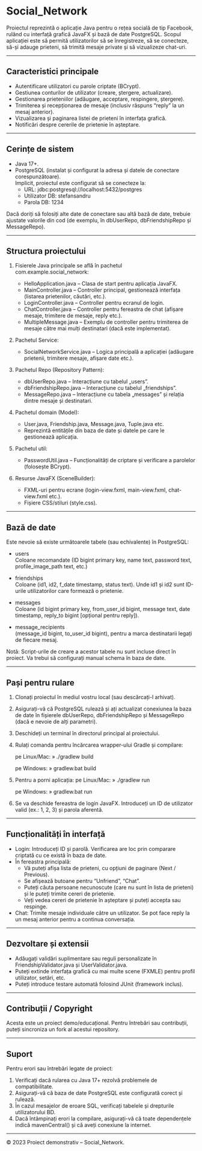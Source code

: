 # Social_Network

Proiectul reprezintă o aplicație Java pentru o rețea socială de tip Facebook, rulând cu interfață grafică JavaFX și bază de date PostgreSQL. Scopul aplicației este să permită utilizatorilor să se înregistreze, să se conecteze, să-și adauge prieteni, să trimită mesaje private și să vizualizeze chat-uri.

------------------------------------------------------------------------------
## Caracteristici principale

- Autentificare utilizatori cu parole criptate (BCrypt).
- Gestiunea conturilor de utilizator (creare, ștergere, actualizare).
- Gestionarea prieteniilor (adăugare, acceptare, respingere, ștergere).
- Trimiterea și recepționarea de mesaje (inclusiv răspuns “reply” la un mesaj anterior).
- Vizualizarea și paginarea listei de prieteni în interfața grafică.
- Notificări despre cererile de prietenie în așteptare.

------------------------------------------------------------------------------
## Cerințe de sistem

- Java 17+.
- PostgreSQL (instalat și configurat la adresa și datele de conectare corespunzătoare).  
  Implicit, proiectul este configurat să se conecteze la:
  - URL: jdbc:postgresql://localhost:5432/postgres
  - Utilizator DB: stefansandru
  - Parola DB: 1234

Dacă doriți să folosiți alte date de conectare sau altă bază de date, trebuie ajustate valorile din cod (de exemplu, în dbUserRepo, dbFriendshipRepo și MessageRepo).

------------------------------------------------------------------------------
## Structura proiectului

1. Fisierele Java principale se află în pachetul com.example.social_network:
   - HelloApplication.java – Clasa de start pentru aplicația JavaFX.
   - MainController.java – Controller principal, gestionează interfața (listarea prietenilor, căutări, etc.).
   - LoginController.java – Controller pentru ecranul de login.
   - ChatController.java – Controller pentru fereastra de chat (afișare mesaje, trimitere de mesaje, reply etc.).
   - MultipleMessage.java – Exemplu de controller pentru trimiterea de mesaje către mai mulți destinatari (dacă este implementat).

2. Pachetul Service:
   - SocialNetworkService.java – Logica principală a aplicației (adăugare prietenii, trimitere mesaje, afișare date etc.).

3. Pachetul Repo (Repository Pattern):
   - dbUserRepo.java – Interacțiune cu tabelul „users”.
   - dbFriendshipRepo.java – Interacțiune cu tabelul „friendships”.
   - MessageRepo.java – Interacțiune cu tabela „messages” și relația dintre mesaje și destinatari.

4. Pachetul domain (Model):
   - User.java, Friendship.java, Message.java, Tuple.java etc.
   - Reprezintă entitățile din baza de date și datele pe care le gestionează aplicația.

5. Pachetul util:
   - PasswordUtil.java – Funcționalități de criptare și verificare a parolelor (folosește BCrypt).

6. Resurse JavaFX (SceneBuilder):
   - FXML-uri pentru ecrane (login-view.fxml, main-view.fxml, chat-view.fxml etc.).
   - Fișiere CSS/stiluri (style.css).

------------------------------------------------------------------------------
## Bază de date

Este nevoie să existe următoarele tabele (sau echivalente) în PostgreSQL:

- users  
  Coloane recomandate (ID bigint primary key, name text, password text, profile_image_path text, etc.)

- friendships  
  Coloane (id1, id2, f_date timestamp, status text). Unde id1 și id2 sunt ID-urile utilizatorilor care formează o prietenie.

- messages  
  Coloane (id bigint primary key, from_user_id bigint, message text, date timestamp, reply_to bigint [opțional pentru reply]).  

- message_recipients  
  (message_id bigint, to_user_id bigint), pentru a marca destinatarii legați de fiecare mesaj.

Notă: Script-urile de creare a acestor tabele nu sunt incluse direct în proiect. Va trebui să configurați manual schema în baza de date.

------------------------------------------------------------------------------
## Pași pentru rulare

1. Clonați proiectul în mediul vostru local (sau descărcați-l arhivat).
2. Asigurați-vă că PostgreSQL rulează și ați actualizat conexiunea la baza de date în fișierele dbUserRepo, dbFriendshipRepo și MessageRepo (dacă e nevoie de alți parametri).
3. Deschideți un terminal în directorul principal al proiectului.
4. Rulați comanda pentru încărcarea wrapper-ului Gradle și compilare:
   
   pe Linux/Mac:
   » ./gradlew build
   
   pe Windows:
   » gradlew.bat build
5. Pentru a porni aplicația:
   pe Linux/Mac:
   » ./gradlew run
   
   pe Windows:
   » gradlew.bat run

6. Se va deschide fereastra de login JavaFX. Introduceți un ID de utilizator valid (ex.: 1, 2, 3) și parola aferentă.

------------------------------------------------------------------------------
## Funcționalități în interfață

- Login: Introduceți ID și parolă. Verificarea are loc prin comparare criptată cu ce există în baza de date.
- În fereastra principală:
  - Vă puteți afișa lista de prieteni, cu opțiuni de paginare (Next / Previous).
  - Se afișează butoane pentru “Unfriend”, “Chat”.  
  - Puteți căuta persoane necunoscute (care nu sunt în lista de prieteni) și le puteți trimite cereri de prietenie.
  - Veți vedea cereri de prietenie în așteptare și puteți accepta sau respinge.
- Chat: Trimite mesaje individuale către un utilizator. Se pot face reply la un mesaj anterior pentru a continua conversația.

------------------------------------------------------------------------------
## Dezvoltare și extensii

- Adăugați validări suplimentare sau reguli personalizate în FriendshipValidator.java și UserValidator.java.
- Puteți extinde interfața grafică cu mai multe scene (FXMLE) pentru profil utilizator, setări, etc.
- Puteți introduce testare automată folosind JUnit (framework inclus).

------------------------------------------------------------------------------
## Contribuții / Copyright

Acesta este un proiect demo/educațional. Pentru întrebări sau contribuții, puteți sincroniza un fork al acestui repository.  

------------------------------------------------------------------------------
## Suport

Pentru erori sau întrebări legate de proiect:

1. Verificați dacă rularea cu Java 17+ rezolvă problemele de compatibilitate.
2. Asigurați-vă că baza de date PostgreSQL este configurată corect și rulează.
3. În cazul mesajelor de eroare SQL, verificați tabelele și drepturile utilizatorului BD.
4. Dacă întâmpinați erori la compilare, asigurați-vă că toate dependențele indică mavenCentral() și că aveți conexiune la internet.

------------------------------------------------------------------------------

© 2023 Proiect demonstrativ – Social_Network.  